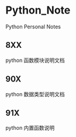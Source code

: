 # Python_Note
Python Personal Notes
## 8XX
python 函数模块说明文档
## 90X
python 数据类型说明文档
## 91X
python 内置函数说明
